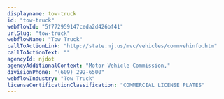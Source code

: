 ```yaml
---
displayname: tow-truck
id: "tow-truck"
webflowId: "5f772959147ceda2d426bf41"
urlSlug: "tow-truck"
webflowName: "Tow Truck"
callToActionLink: "http://state.nj.us/mvc/vehicles/commvehinfo.htm"
callToActionText: ""
agencyId: njdot
agencyAdditionalContext: "Motor Vehicle Commission,"
divisionPhone: "(609) 292-6500"
webflowIndustry: "Tow Truck"
licenseCertificationClassification: "COMMERCIAL LICENSE PLATES"
---
```

